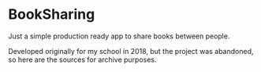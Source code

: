 # BookSharing

Just a simple production ready app to share books between people.

Developed originally for my school in 2018, but the project was abandoned, so here are the sources for archive purposes.
